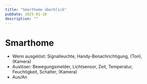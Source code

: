```yaml
---
title: "Smarthome überblick"
pubDate: 2025-01-16
description: ""
---
```


# Smarthome

- Wenn ausgelöst: Signalleuchte, Handy-Benachrichtigung, (Ton), (Kamera)
- Auslöser: Bewegungsmelder, Lichtsensor, Zeit, Temperatur, Feuchtigkeit, Schalter, (Kamera)
- Aus/An
